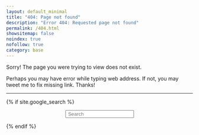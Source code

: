 ```yaml
---
layout: default_minimal
title: "404: Page not found"
description: "Error 404: Requested page not found"
permalink: /404.html
showsitemap: false
noindex: true
nofollow: true
category: base
---
```


<p>Sorry! The page you were trying to view does not exist.</p>
<p>Perhaps you may have error while typing web address. If not, you may tweet me to fix missing link. Thanks!</p>

<hr class="gh">

{% if site.google_search %}
<div id="searchbox2" style="margin:0 auto; display: table;">
<div class="searchcont2">
    <!-- span class="searchicon2"><i class="fa fa-search fa-2x"></i></span -->
    <form role="search" method="get" action="{{ site.url }}/cse/">
        <input id="searchString2" name="searchString2"
               placeholder=" Search" type="text">
    </form>
</div>
</div>
{% endif %}

